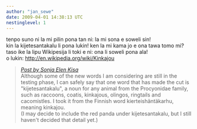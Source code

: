 ```yaml
---
author: "jan_sewe"
date: 2009-04-01 14:38:13 UTC
nestinglevel: 1
---
```

tenpo suno ni la mi pilin pona tan ni: la mi sona e soweli sin!  
kin la kijetesantakalu li pona lukin! ken la mi kama jo e ona tawa tomo mi?  
taso ike la lipu Wikipesija li toki e ni: ona li soweli pona ala!  
o lukin: http://en.wikipedia.org/wiki/Kinkajou  

> [_Post by Sonja Elen Kisa_](/05unm1ly/new-official-word-nova-oficiala-vorto#post1)  
> Although some of the new words I am considering are still in the testing phase, I can safely say that one word that has made the cut is "kijetesantakalu", a noun for any animal from the Procyonidae family, such as raccoons, coatis, kinkajous, olingos, ringtails and cacomistles. I took it from the Finnish word kierteishäntäkarhu, meaning kinkajou.  
> (I may decide to include the red panda under kijetesantakalu, but I still haven't decided that detail yet.)  
>